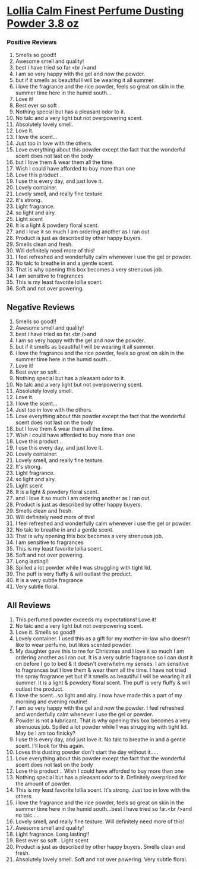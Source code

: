 # [Lollia Calm Finest Perfume Dusting Powder 3.8 oz](https://products.checkmycream.com/products/Lollia-Calm-Finest-Perfume-Dusting-Powder-3.8-oz.html)

### Positive Reviews

<ol>
      <li>Smells so good!!</li>
      <li>Awesome smell and quality!</li>
      <li>best i have tried so far.&lt;br /&gt;and</li>
      <li>I am so very happy with the gel and now the powder.</li>
      <li>but if it smells as beautiful I will be wearing it all summer.  </li>
      <li>i love the fragrance and the rice powder, feels so great on skin in the summer time here in the humid south...</li>
      <li>Love it!</li>
      <li>Best ever so soft .</li>
      <li>Nothing special but has a pleasant odor to it.</li>
      <li>No talc and a very light but not overpowering scent.</li>
      <li>Absolutely lovely smell.  </li>
      <li>Love it.</li>
      <li>I love the scent...</li>
      <li>Just too in love with the others.</li>
      <li>Love everything about this powder except the fact that the wonderful scent does not last on the body</li>
      <li>but I love them &amp; wear them all the time.  </li>
      <li>Wish I could have afforded to buy more than one</li>
      <li>Love this product ..</li>
      <li>I use this every day, and just love it.  </li>
      <li>Lovely container.  </li>
      <li>Lovely smell, and really fine texture.</li>
      <li>It&#x27;s strong.</li>
      <li>Light fragrance.  </li>
      <li>so light and airy.</li>
      <li>Light scent</li>
      <li>It is a light &amp; powdery floral scent.  </li>
      <li>and I love it so much I am ordering another as I ran out.  </li>
      <li>Product is just as described by other happy buyers.  </li>
      <li>Smells clean and fresh.</li>
      <li>Will definitely need more of this!</li>
      <li>I feel refreshed and wonderfully calm whenever i use the gel or powder.</li>
      <li>No talc to breathe in and a gentle scent.  </li>
      <li>That is why opening this box becomes a very strenuous job.</li>
      <li>I am sensitive to fragrances</li>
      <li>This is my least favorite lollia scent.</li>
      <li>Soft and not over powering.  </li>
</ol>


<h2>Negative Reviews</h2>
<ol>
<li> Smells so good!!</li>
<li> Awesome smell and quality!</li>
<li> best i have tried so far.&lt;br /&gt;and</li>
<li> I am so very happy with the gel and now the powder.</li>
<li> but if it smells as beautiful I will be wearing it all summer.  </li>
<li> i love the fragrance and the rice powder, feels so great on skin in the summer time here in the humid south...</li>
<li> Love it!</li>
<li> Best ever so soft .</li>
<li> Nothing special but has a pleasant odor to it.</li>
<li> No talc and a very light but not overpowering scent.</li>
<li> Absolutely lovely smell.  </li>
<li> Love it.</li>
<li> I love the scent...</li>
<li> Just too in love with the others.</li>
<li> Love everything about this powder except the fact that the wonderful scent does not last on the body</li>
<li> but I love them &amp; wear them all the time.  </li>
<li> Wish I could have afforded to buy more than one</li>
<li> Love this product ..</li>
<li> I use this every day, and just love it.  </li>
<li> Lovely container.  </li>
<li> Lovely smell, and really fine texture.</li>
<li> It&#x27;s strong.</li>
<li> Light fragrance.  </li>
<li> so light and airy.</li>
<li> Light scent</li>
<li> It is a light &amp; powdery floral scent.  </li>
<li> and I love it so much I am ordering another as I ran out.  </li>
<li> Product is just as described by other happy buyers.  </li>
<li> Smells clean and fresh.</li>
<li> Will definitely need more of this!</li>
<li> I feel refreshed and wonderfully calm whenever i use the gel or powder.</li>
<li> No talc to breathe in and a gentle scent.  </li>
<li> That is why opening this box becomes a very strenuous job.</li>
<li> I am sensitive to fragrances</li>
<li> This is my least favorite lollia scent.</li>
<li> Soft and not over powering.  </li>
<li> Long lasting!!</li>
<li> Spilled a lot powder while I was struggling with tight lid.</li>
<li> The puff is very fluffy &amp; will outlast the product.</li>
<li> It is a very subtle fragrance</li>
<li> Very subtle floral.</li>
</ol>

<h2>All Reviews</h2>

<ol>
    <li> This perfumed powder exceeds my expectations! Love it!</li>
    <li> No talc and a very light but not overpowering scent.</li>
    <li> Love it. Smells so good!!</li>
    <li> Lovely container.  I used this as a gift for my mother-in-law who doesn&#x27;t like to wear perfume, but likes scented powder.</li>
    <li> My daughter gave this to me for Christmas and I love it so much I am ordering another as I ran out.  It is a very subtle fragrance so I can dust it on before I go to bed &amp; it doesn&#x27;t overwhelm my senses.  I am sensitive to fragrances but I love them &amp; wear them all the time.  I have not tried the spray fragrance yet but if it smells as beautiful I will be wearing it all summer.  It is a light &amp; powdery floral scent.  The puff is very fluffy &amp; will outlast the product.</li>
    <li> I love the scent...so light and airy. I now have made this a part of my morning and evening routine!</li>
    <li> I am so very happy with the gel and now the powder. I feel refreshed and wonderfully calm whenever i use the gel or powder.</li>
    <li> Powder is not a lubricant. That is why opening this box becomes a very strenuous job. Spilled a lot powder while I was struggling with tight lid. May be I am too finicky?</li>
    <li> I use this every day, and just love it.  No talc to breathe in and a gentle scent.  I&#x27;ll look for this again.</li>
    <li> Loves this dusting powder don&#x27;t start the day without it.....</li>
    <li> Love everything about this powder except the fact that the wonderful scent does not last on the body</li>
    <li> Love this product .. Wish I could have afforded to buy more than one</li>
    <li> Nothing special but has a pleasant odor to it. Definitely overpriced for the amount of powder.</li>
    <li> This is my least favorite lollia scent. It&#x27;s strong. Just too in love with the others.</li>
    <li> i love the fragrance and the rice powder, feels so great on skin in the summer time here in the humid south...best i have tried so far.&lt;br /&gt;and no talc.....</li>
    <li> Lovely smell, and really fine texture. Will definitely need more of this!</li>
    <li> Awesome smell and quality!</li>
    <li> Light fragrance.  Long lasting!!</li>
    <li> Best ever so soft . Light scent</li>
    <li> Product is just as described by other happy buyers.  Smells clean and fresh.</li>
    <li> Absolutely lovely smell.  Soft and not over powering.  Very subtle floral.</li>
</ol>





